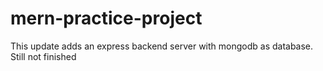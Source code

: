 # mern-practice-project
This update adds an express backend server with mongodb as database. Still not finished
